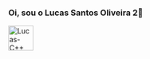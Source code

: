 ### Oi, sou o Lucas Santos Oliveira 2👋
<div style="display:inline_block><br/>
  <img src="https://cdn.jsdelivr.net/gh/devicons/devicon/icons/csharp/csharp-original.svg" />
  <img align="center"  alt="Lucas-C++"" height="50" widht="80" src="https://cdn.jsdelivr.net/gh/devicons/devicon/icons/cplusplus/cplusplus-original.svg" />
</div>
